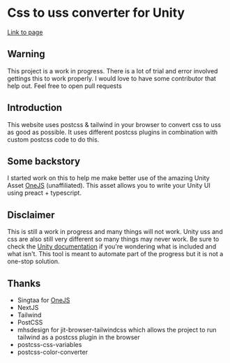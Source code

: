 
# Css to uss converter for Unity
[Link to page](https://css-to-uss-converter.vercel.app/)
## Warning
This project is a work in progress. There is a lot of trial and error involved gettings this to work properly. I would love to have some contributor that help out. Feel free to open pull requests
## Introduction
This website uses postcss & tailwind in your browser to convert css to uss as good as possible. It uses different postcss plugins in combination with custom postcss code to do this.
## Some backstory
I started work on this to help me make better use of the amazing Unity Asset [OneJS](https://assetstore.unity.com/packages/tools/gui/onejs-221317) (unaffiliated). This asset allows you to write your Unity UI using preact + typescript. 

## Disclaimer
This is still a work in progress and many things will not work. Unity uss and css are also still very different so many things may never work. Be sure to check the [Unity documentation](https://docs.unity3d.com/Manual/UIE-USS.html) if you're wondering what is included and what isn't. This tool is meant to automate part of the progress but it is not a one-stop solution.

## Thanks
- Singtaa for [OneJS](https://assetstore.unity.com/packages/tools/gui/onejs-221317)
- NextJS
- Tailwind
- PostCSS
- mhsdesign for jit-browser-tailwindcss which allows the project to run tailwind as a postcss plugin in the browser
- postcss-css-variables
- postcss-color-converter